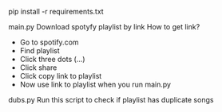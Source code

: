 pip install -r requirements.txt

main.py
Download spotyfy playlist by link
How to get link?
- Go to spotify.com
- Find playlist
- Click three dots (...)
- Click share
- Click copy link to playlist
- Now use link to playlist when you run main.py

dubs.py
Run this script to check if playlist has duplicate songs